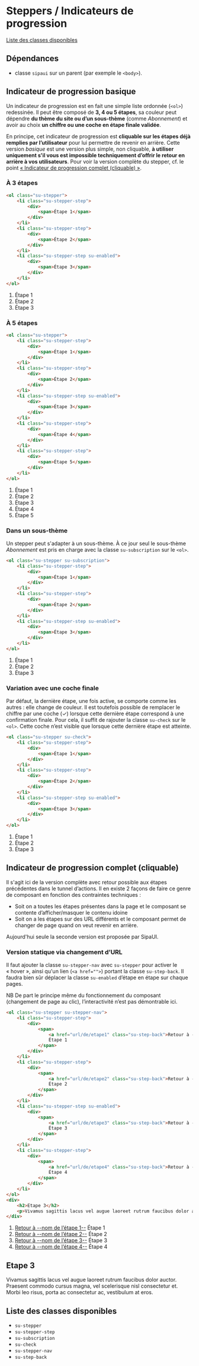 # Steppers / Indicateurs de progression


<a href="#liste-classes" target="_self" class="link-button">Liste des classes disponibles</a>

<div class="dependances">

## Dépendances
- classe `sipaui` sur un parent (par exemple le `<body>`).

</div>



## Indicateur de progression basique
Un indicateur de progression est en fait une simple liste ordonnée (`<ol>`) redessinée. Il peut être composé de **3, 4 ou 5 étapes**, sa couleur peut dépendre **du thème du site ou d’un sous-thème** (comme *Abonnement*) et avoir au choix **un chiffre ou une coche en étape finale validée**.

En principe, cet indicateur de progression est **cliquable sur les étapes déjà remplies par l’utilisateur** pour lui permettre de revenir en arrière. Cette version *basique* est une version plus simple, non cliquable, **à utiliser uniquement s'il vous est impossible techniquement d’offrir le retour en arrière à vos utilisateurs**. Pour voir la version complète du stepper, cf. le point <a href="#stepper-full" target="_self">«&nbsp;Indicateur de progression complet (cliquable)&nbsp;»</a>.

### À 3 étapes

```html
<ol class="su-stepper">
	<li class="su-stepper-step">
		<div>
			<span>Étape 1</span>
		</div>
	</li>
	<li class="su-stepper-step">
		<div>
			<span>Étape 2</span>
		</div>
	</li>
	<li class="su-stepper-step su-enabled">
		<div>
			<span>Étape 3</span>
		</div>
	</li>
</ol>
```

<div class="sipaui">
	<ol class="su-stepper surcharge-storybook">
		<li class="su-stepper-step">
			<div>
				<span>Étape 1</span>
			</div>
		</li>
		<li class="su-stepper-step">
			<div>
				<span>Étape 2</span>
			</div>
		</li>
		<li class="su-stepper-step su-enabled">
			<div>
				<span>Étape 3</span>
			</div>
		</li>
	</ol>
</div>

### À 5 étapes


```html
<ol class="su-stepper">
	<li class="su-stepper-step">
		<div>
			<span>Étape 1</span>
		</div>
	</li>
	<li class="su-stepper-step">
		<div>
			<span>Étape 2</span>
		</div>
	</li>
	<li class="su-stepper-step su-enabled">
		<div>
			<span>Étape 3</span>
		</div>
	</li>
	<li class="su-stepper-step">
		<div>
			<span>Étape 4</span>
		</div>
	</li>
	<li class="su-stepper-step">
		<div>
			<span>Étape 5</span>
		</div>
	</li>
</ol>
```

<div class="sipaui">
	<ol class="su-stepper surcharge-storybook">
		<li class="su-stepper-step">
			<div>
				<span>Étape 1</span>
			</div>
		</li>
		<li class="su-stepper-step">
			<div>
				<span>Étape 2</span>
			</div>
		</li>
		<li class="su-stepper-step su-enabled">
			<div>
				<span>Étape 3</span>
			</div>
		</li>
		<li class="su-stepper-step">
			<div>
				<span>Étape 4</span>
			</div>
		</li>
		<li class="su-stepper-step">
			<div>
				<span>Étape 5</span>
			</div>
		</li>
	</ol>
</div>

### Dans un sous-thème
Un stepper peut s'adapter à un sous-thème. À ce jour seul le sous-thème *Abonnement* est pris en charge avec la classe `su-subscription` sur le `<ol>`.

```html
<ol class="su-stepper su-subscription">
	<li class="su-stepper-step">
		<div>
			<span>Étape 1</span>
		</div>
	</li>
	<li class="su-stepper-step">
		<div>
			<span>Étape 2</span>
		</div>
	</li>
	<li class="su-stepper-step su-enabled">
		<div>
			<span>Étape 3</span>
		</div>
	</li>
</ol>
```

<div class="sipaui">
	<ol class="su-stepper su-subscription surcharge-storybook">
		<li class="su-stepper-step">
			<div>
				<span>Étape 1</span>
			</div>
		</li>
		<li class="su-stepper-step">
			<div>
				<span>Étape 2</span>
			</div>
		</li>
		<li class="su-stepper-step su-enabled">
			<div>
				<span>Étape 3</span>
			</div>
		</li>
	</ol>
</div>

### Variation avec une coche finale
Par défaut, la dernière étape, une fois active, se comporte comme les autres&nbsp;: elle change de couleur. Il est toutefois possible de remplacer le chiffre par une coche (✓) lorsque cette dernière étape correspond à une confirmation finale. Pour cela, il suffit de rajouter la classe `su-check` sur le `<ol>`. Cette coche n’est visible que lorsque cette dernière étape est atteinte.

```html
<ol class="su-stepper su-check">
	<li class="su-stepper-step">
		<div>
			<span>Étape 1</span>
		</div>
	</li>
	<li class="su-stepper-step">
		<div>
			<span>Étape 2</span>
		</div>
	</li>
	<li class="su-stepper-step su-enabled">
		<div>
			<span>Étape 3</span>
		</div>
	</li>
</ol>
```

<div class="sipaui">
	<ol class="su-stepper su-check surcharge-storybook">
		<li class="su-stepper-step">
			<div>
				<span>Étape 1</span>
			</div>
		</li>
		<li class="su-stepper-step">
			<div>
				<span>Étape 2</span>
			</div>
		</li>
		<li class="su-stepper-step su-enabled">
			<div>
				<span>Étape 3</span>
			</div>
		</li>
	</ol>
</div>



<div id="stepper-full" class="control-titres">

## Indicateur de progression complet (cliquable)
Il s'agit ici de la version complète avec retour possible aux étapes précédentes dans le tunnel d’actions. Il en existe 2 façons de faire ce genre de composant en fonction des contraintes techniques&nbsp;:
<ul>
	<li>Soit on a toutes les étapes présentes dans la page et le composant se contente d’afficher/masquer le contenu idoine</li>
	<li>Soit on a les étapes sur des URL différents et le composant permet de changer de page quand on veut revenir en arrière.</li>
</ul>

Aujourd'hui seule la seconde version est proposée par SipaUI.


### Version statique via changement d’URL
Il faut ajouter la classe `su-stepper-nav` avec `su-stepper` pour activer le «&nbsp;hover&nbsp;», ainsi qu'un lien (`<a href="">`) portant la classe `su-step-back`. Il faudra bien sûr déplacer la classe `su-enabled` d’étape en étape sur chaque pages.

NB De part le principe même du fonctionnement du composant (changement de page au clic), l’interactivité n’est pas démontrable ici.

```html
<ol class="su-stepper su-stepper-nav">
	<li class="su-stepper-step">
		<div>
			<span>
				<a href="url/de/etape1" class="su-step-back">Retour à --nom de l’étape 1--</a>
				Étape 1
			</span>
		</div>
	</li>
	<li class="su-stepper-step">
		<div>
			<span>
				<a href="url/de/etape2" class="su-step-back">Retour à --nom de l’étape 2--</a>
				Étape 2
			</span>
		</div>
	</li>
	<li class="su-stepper-step su-enabled">
		<div>
			<span>
				<a href="url/de/etape3" class="su-step-back">Retour à --nom de l’étape 3--</a>
				Étape 3
			</span>
		</div>
	</li>
	<li class="su-stepper-step">
		<div>
			<span>
				<a href="url/de/etape4" class="su-step-back">Retour à --nom de l’étape 4--</a>
				Étape 4
			</span>
		</div>
	</li>
</ol>
<div>
	<h2>Etape 3</h2>
	<p>Vivamus sagittis lacus vel augue laoreet rutrum faucibus dolor auctor. Praesent commodo cursus magna, vel scelerisque nisl consectetur et. Morbi leo risus, porta ac consectetur ac, vestibulum at eros.</p>
</div>
```

<div class="sipaui">
	<ol class="su-stepper su-stepper-nav surcharge-storybook">
		<li class="su-stepper-step">
			<div>
				<span>
					<a href="url/de/etape1" class="su-step-back">Retour à --nom de l’étape 1--</a>
					Étape 1
				</span>
			</div>
		</li>
		<li class="su-stepper-step">
			<div>
				<span>
					<a href="url/de/etape2" class="su-step-back">Retour à --nom de l’étape 2--</a>
					Étape 2
				</span>
			</div>
		</li>
		<li class="su-stepper-step su-enabled">
			<div>
				<span>
					<a href="url/de/etape3" class="su-step-back">Retour à --nom de l’étape 3--</a>
					Étape 3
				</span>
			</div>
		</li>
		<li class="su-stepper-step">
			<div>
				<span>
					<a href="url/de/etape4" class="su-step-back">Retour à --nom de l’étape 4--</a>
					Étape 4
				</span>
			</div>
		</li>
	</ol>
	<div>
		<h2 class="su-h2">Etape 3</h2>
		<p>Vivamus sagittis lacus vel augue laoreet rutrum faucibus dolor auctor. Praesent commodo cursus magna, vel scelerisque nisl consectetur et. Morbi leo risus, porta ac consectetur ac, vestibulum at eros.</p>
	</div>
</div>


</div>


<div id="liste-classes" class="control-titres">

## Liste des classes disponibles
- `su-stepper`
- `su-stepper-step`
- `su-subscription`
- `su-check`
- `su-stepper-nav`
- `su-step-back`

</div>
